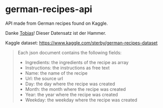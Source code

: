 # german-recipes-api
API made from German recipes found on Kaggle.

Danke <a href="https://github.com/TobiasPleyer">Tobias</a>!
Dieser Datensatz ist der Hammer.

Kaggle dataset:
https://www.kaggle.com/sterby/german-recipes-dataset

<blockquote>
Each json document contains the following fields:
<ul>
<li>Ingredients: the ingredients of the recipe as array</li>
<li>Instructions: the instructions as free text</li>
<li>Name: the name of the recipe</li>
<li>Url: the source url</li>
<li>Day: the day where the recipe was created</li>
<li>Month: the month where the recipe was created</li>
<li>Year: the year where the recipe was created</li>
<li>Weekday: the weekday where the recipe was created</li>
</ul>
</blockquote>
